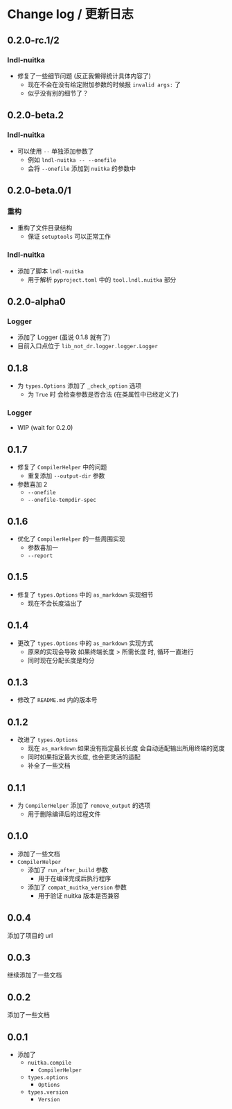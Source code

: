 # Change log / 更新日志

## 0.2.0-rc.1/2

### lndl-nuitka

- 修复了一些细节问题 (反正我懒得统计具体内容了)
  - 现在不会在没有给定附加参数的时候报 `invalid args:` 了
  - 似乎没有别的细节了？

## 0.2.0-beta.2

### lndl-nuitka

- 可以使用 `--` 单独添加参数了
  - 例如 `lndl-nuitka -- --onefile`
  - 会将 `--onefile` 添加到 `nuitka` 的参数中

## 0.2.0-beta.0/1

### 重构

- 重构了文件目录结构
  - 保证 `setuptools` 可以正常工作

### lndl-nuitka

- 添加了脚本 `lndl-nuitka`
  - 用于解析 `pyproject.toml` 中的 `tool.lndl.nuitka` 部分

## 0.2.0-alpha0

### Logger

- 添加了 Logger (虽说 0.1.8 就有了)
- 目前入口点位于 `lib_not_dr.logger.logger.Logger`

## 0.1.8

- 为 `types.Options` 添加了 `_check_option` 选项
  - 为 `True` 时 会检查参数是否合法 (在类属性中已经定义了)

### Logger

- WIP (wait for 0.2.0)

## 0.1.7

- 修复了 `CompilerHelper` 中的问题
  - 重复添加 `--output-dir` 参数
- 参数喜加 2
  - `--onefile`
  - `--onefile-tempdir-spec`

## 0.1.6

- 优化了 `CompilerHelper` 的一些周围实现
  - 参数喜加一
   - `--report`

## 0.1.5

- 修复了 `types.Options` 中的 `as_markdown` 实现细节
  - 现在不会长度溢出了

## 0.1.4

- 更改了 `types.Options` 中的 `as_markdown` 实现方式
  - 原来的实现会导致 如果终端长度 > 所需长度 时, 循环一直进行
  - 同时现在分配长度是均分

## 0.1.3

- 修改了 `README.md` 内的版本号

## 0.1.2

- 改进了 `types.Options`
  - 现在 `as_markdown` 如果没有指定最长长度 会自动适配输出所用终端的宽度
  - 同时如果指定最大长度, 也会更灵活的适配
  - 补全了一些文档

## 0.1.1

- 为 `CompilerHelper` 添加了 `remove_output` 的选项
  - 用于删除编译后的过程文件

## 0.1.0

- 添加了一些文档
- `CompilerHelper`
  - 添加了 `run_after_build` 参数
    - 用于在编译完成后执行程序
  - 添加了 `compat_nuitka_version` 参数
    - 用于验证 nuitka 版本是否兼容

## 0.0.4

添加了项目的 url

## 0.0.3

继续添加了一些文档

## 0.0.2

添加了一些文档

## 0.0.1

- 添加了
  - `nuitka.compile`
    - `CompilerHelper`
  - `types.options`
    - `Options`
  - `types.version`
    - `Version`
